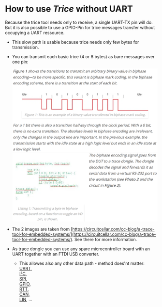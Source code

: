 
# How to use *Trice* without UART

Because the trice tool needs only to receive, a single UART-TX pin will do. But it is also possible to use a GPIO-Pin for trice messages transfer without occupying a UART ressource.

- This slow path is usable because trice needs only few bytes for transmission.
- You can transmit each basic trice (4 or 8 bytes) as bare messages over one pin:

  ![manchester1.PNG](./README.media/manchester1.PNG)
  ![manchester2.PNG](./README.media/manchester2.PNG)

- The 2 images are taken from [https://circuitcellar.com/cc-blog/a-trace-tool-for-embedded-systems/](https://circuitcellar.com/cc-blog/a-trace-tool-for-embedded-systems/). See there for more information.
- As trace dongle you can use any spare microcontroller board with an UART together with an FTDI USB converter.
  - This allowes also any other data path - method does'nt matter:\
  [UART](https://en.wikipedia.org/wiki/Universal_asynchronous_receiver-transmitter),\
  [I²C](https://en.wikipedia.org/wiki/I%C2%B2C),\
  [SPI](https://en.wikipedia.org/wiki/Serial_Peripheral_Interface),\
  [GPIO](https://circuitcellar.com/cc-blog/a-trace-tool-for-embedded-systems/),\
  [RTT](https://www.segger.com/products/debug-probes/j-link/technology/about-real-time-transfer/),\
  [CAN](https://en.wikipedia.org/wiki/CAN_bus),\
  [LIN](https://en.wikipedia.org/wiki/Local_Interconnect_Network), ...
